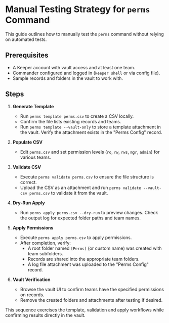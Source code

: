 # Manual Testing Strategy for `perms` Command

This guide outlines how to manually test the `perms` command without relying on automated tests.

## Prerequisites
- A Keeper account with vault access and at least one team.
- Commander configured and logged in (`keeper shell` or via config file).
- Sample records and folders in the vault to work with.

## Steps
1. **Generate Template**
   - Run `perms template perms.csv` to create a CSV locally.
   - Confirm the file lists existing records and teams.
   - Run `perms template --vault-only` to store a template attachment in the vault. Verify the attachment exists in the "Perms Config" record.

2. **Populate CSV**
   - Edit `perms.csv` and set permission levels (`ro`, `rw`, `rws`, `mgr`, `admin`) for various teams.

3. **Validate CSV**
   - Execute `perms validate perms.csv` to ensure the file structure is correct.
   - Upload the CSV as an attachment and run `perms validate --vault-csv perms.csv` to validate it from the vault.

4. **Dry‑Run Apply**
   - Run `perms apply perms.csv --dry-run` to preview changes. Check the output log for expected folder paths and team names.

5. **Apply Permissions**
   - Execute `perms apply perms.csv` to apply permissions.
   - After completion, verify:
     - A root folder named `[Perms]` (or custom name) was created with team subfolders.
     - Records are shared into the appropriate team folders.
     - A log file attachment was uploaded to the "Perms Config" record.

6. **Vault Verification**
   - Browse the vault UI to confirm teams have the specified permissions on records.
   - Remove the created folders and attachments after testing if desired.

This sequence exercises the template, validation and apply workflows while confirming results directly in the vault.
